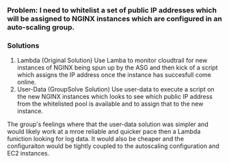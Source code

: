### Problem: I need to whitelist a set of public IP addresses which will be assigned to NGINX instances which are configured in an auto-scaling group. 

### Solutions

1. Lambda (Original Solution) Use Lamba to monitor cloudtrail for new instances of NGINX being spun up by the ASG and then kick of a script which assigns the IP address once the instance has succesfull come online. 
1. User-Data (GroupSolve Solution) Use user-data to execute a script on the new NGINX instances which looks to see which public IP address from the whitelisted pool is available and to assign that to the new instance. 

The group's feelings where that the user-data solution was simpler and would likely work at a mroe reliable and quicker pace then a Lambda funiction looking for log data. It would also be cheaper and the configuraiton would be tightly coupled to the autoscaling configuration and EC2 instances. 
